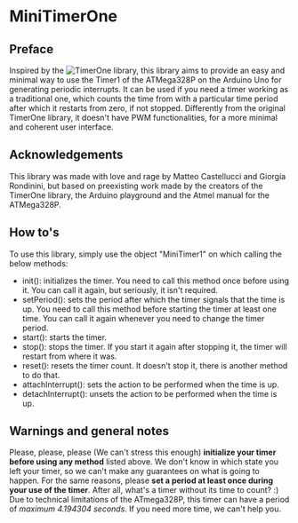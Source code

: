 # MiniTimerOne

## Preface

Inspired by the ![TimerOne](https://github.com/PaulStoffregen/TimerOne) library, this library aims to provide an easy and minimal
way to use the Timer1 of the ATMega328P on the Arduino Uno for generating periodic interrupts. It can be used if you need a timer
working as a traditional one, which counts the time from with a particular time period after which it restarts from zero, if not stopped.
Differently from the original TimerOne library, it doesn't have PWM functionalities, for a more minimal and coherent user interface.

## Acknowledgements

This library was made with love and rage by Matteo Castellucci and Giorgia Rondinini, but based on preexisting work made by the
creators of the TimerOne library, the Arduino playground and the Atmel manual for the ATMega328P.

## How to's

To use this library, simply use the object "MiniTimer1" on which calling the below methods:

* init(): initializes the timer. You need to call this method once before using it. You can call it again, but seriously, it
isn't required.
* setPeriod(): sets the period after which the timer signals that the time is up. You need to call this method before starting
the timer at least one time. You can call it again whenever you need to change the timer period.
* start(): starts the timer.
* stop(): stops the timer. If you start it again after stopping it, the timer will restart from where it was.
* reset(): resets the timer count. It doesn't stop it, there is another method to do that.
* attachInterrupt(): sets the action to be performed when the time is up.
* detachInterrupt(): unsets the action to be performed when the time is up.

## Warnings and general notes

Please, please, please (We can't stress this enough) **initialize your timer before using any method** listed above. We don't know
in which state you left your timer, so we can't make any guarantees on what is going to happen. For the same reasons, please
**set a period at least once during your use of the timer**. After all, what's a timer without its time to count? :)  
Due to technical limitations of the ATmega328P, this timer can have a period of *maximum 4.194304 seconds*. If you need more 
time, we can't help you.
